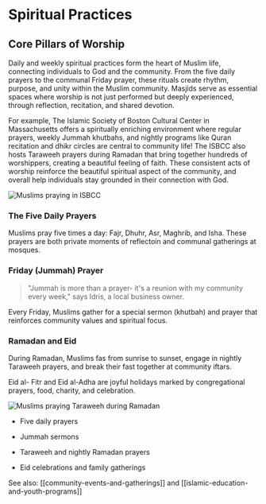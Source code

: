 # Spiritual Practices

  

## Core Pillars of Worship

Daily and weekly spiritual practices form the heart of Muslim life, connecting individuals to God and the community. From the five daily prayers to the communal Friday prayer, these rituals create rhythm, purpose, and unity within the Muslim community. Masjids serve as essential spaces where worship is not just performed but deeply experienced, through reflection, recitation, and shared devotion.

  

For example, The Islamic Society of Boston Cultural Center in Massachusetts offers a spiritually enriching environment where regular prayers, weekly Jummah khutbahs, and nightly programs like Quran recitation and dhikr circles are central to community life! The ISBCC also hosts Taraweeh prayers during Ramadan that bring together hundreds of worshippers, creating a beautiful feeling of faith. These consistent acts of worship reinforce the beautiful spiritual aspect of the community, and overall help individuals stay grounded in their connection with God.

![Muslims praying in ISBCC](https://cloudfront-us-east-1.images.arcpublishing.com/bostonglobe/UBFJO3LW6Y253NNIDFFF52HH7M.jpg)

  

### The Five Daily Prayers

Muslims pray five times a day: Fajr, Dhuhr, Asr, Maghrib, and Isha. These prayers are both private moments of reflectoin and communal gatherings at mosques.

  

### Friday (Jummah) Prayer

>"Jummah is more than a prayer- it's a reunion with my community every week," says Idris, a local business owner.

  

Every Friday, Muslims gather for a special sermon (khutbah) and prayer that reinforces community values and spiritual focus.

  

### Ramadan and Eid

During Ramadan, Muslims fas from sunrise to sunset, engage in nightly Taraweeh prayers, and break their fast together at community iftars.

Eid al- Fitr and Eid al-Adha are joyful holidays marked by congregational prayers, food, charity, and celebration.

  

![Muslims praying Taraweeh during Ramadan](https://i.pinimg.com/736x/a6/b7/18/a6b718a5364452b4403b3488348c2a43.jpg)

  

- Five daily prayers

- Jummah sermons

- Taraweeh and nightly Ramadan prayers

- Eid celebrations and family gatherings

  

See also: [[community-events-and-gatherings]] and [[islamic-education-and-youth-programs]]